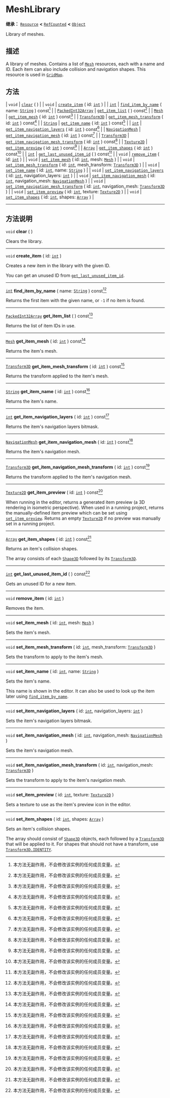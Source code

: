<!-- ⚠ 请勿编辑本文件 ⚠ -->
<!-- 本文档使用脚本从 WeDot 引擎源码仓库生成。 -->
<!-- 生成脚本：https://github.com/WeDot-Engine/WeDot/tree/4.3/doc/tools/make_md.py； -->
<!-- 原文件：https://github.com/WeDot-Engine/WeDot/tree/4.3/doc/classes/MeshLibrary.xml。 -->

<div id="_class_meshlibrary"></div>

# MeshLibrary

**继承：** [`Resource`](class_resource.md) **<** [`RefCounted`](class_refcounted.md) **<** [`Object`](class_object.md)

Library of meshes.

## 描述

A library of meshes. Contains a list of [`Mesh`](class_mesh.md) resources, each with a name and ID. Each item can also include collision and navigation shapes. This resource is used in [`GridMap`](class_gridmap.md).

## 方法

| `void`                                          | [`clear`](#class_meshlibrary_method_clear) ( )                                                                                                                                             |
| `void`                                          | [`create_item`](#class_meshlibrary_method_create_item) ( id: [`int`](class_int.md) )                                                                                                       |
| [`int`](class_int.md)                           | [`find_item_by_name`](#class_meshlibrary_method_find_item_by_name) ( name: [`String`](class_string.md) ) const[^const]                                                                     |
| [`PackedInt32Array`](class_packedint32array.md) | [`get_item_list`](#class_meshlibrary_method_get_item_list) ( ) const[^const]                                                                                                               |
| [`Mesh`](class_mesh.md)                         | [`get_item_mesh`](#class_meshlibrary_method_get_item_mesh) ( id: [`int`](class_int.md) ) const[^const]                                                                                     |
| [`Transform3D`](class_transform3d.md)           | [`get_item_mesh_transform`](#class_meshlibrary_method_get_item_mesh_transform) ( id: [`int`](class_int.md) ) const[^const]                                                                 |
| [`String`](class_string.md)                     | [`get_item_name`](#class_meshlibrary_method_get_item_name) ( id: [`int`](class_int.md) ) const[^const]                                                                                     |
| [`int`](class_int.md)                           | [`get_item_navigation_layers`](#class_meshlibrary_method_get_item_navigation_layers) ( id: [`int`](class_int.md) ) const[^const]                                                           |
| [`NavigationMesh`](class_navigationmesh.md)     | [`get_item_navigation_mesh`](#class_meshlibrary_method_get_item_navigation_mesh) ( id: [`int`](class_int.md) ) const[^const]                                                               |
| [`Transform3D`](class_transform3d.md)           | [`get_item_navigation_mesh_transform`](#class_meshlibrary_method_get_item_navigation_mesh_transform) ( id: [`int`](class_int.md) ) const[^const]                                           |
| [`Texture2D`](class_texture2d.md)               | [`get_item_preview`](#class_meshlibrary_method_get_item_preview) ( id: [`int`](class_int.md) ) const[^const]                                                                               |
| [`Array`](class_array.md)                       | [`get_item_shapes`](#class_meshlibrary_method_get_item_shapes) ( id: [`int`](class_int.md) ) const[^const]                                                                                 |
| [`int`](class_int.md)                           | [`get_last_unused_item_id`](#class_meshlibrary_method_get_last_unused_item_id) ( ) const[^const]                                                                                           |
| `void`                                          | [`remove_item`](#class_meshlibrary_method_remove_item) ( id: [`int`](class_int.md) )                                                                                                       |
| `void`                                          | [`set_item_mesh`](#class_meshlibrary_method_set_item_mesh) ( id: [`int`](class_int.md), mesh: [`Mesh`](class_mesh.md) )                                                                    |
| `void`                                          | [`set_item_mesh_transform`](#class_meshlibrary_method_set_item_mesh_transform) ( id: [`int`](class_int.md), mesh_transform: [`Transform3D`](class_transform3d.md) )                        |
| `void`                                          | [`set_item_name`](#class_meshlibrary_method_set_item_name) ( id: [`int`](class_int.md), name: [`String`](class_string.md) )                                                                |
| `void`                                          | [`set_item_navigation_layers`](#class_meshlibrary_method_set_item_navigation_layers) ( id: [`int`](class_int.md), navigation_layers: [`int`](class_int.md) )                               |
| `void`                                          | [`set_item_navigation_mesh`](#class_meshlibrary_method_set_item_navigation_mesh) ( id: [`int`](class_int.md), navigation_mesh: [`NavigationMesh`](class_navigationmesh.md) )               |
| `void`                                          | [`set_item_navigation_mesh_transform`](#class_meshlibrary_method_set_item_navigation_mesh_transform) ( id: [`int`](class_int.md), navigation_mesh: [`Transform3D`](class_transform3d.md) ) |
| `void`                                          | [`set_item_preview`](#class_meshlibrary_method_set_item_preview) ( id: [`int`](class_int.md), texture: [`Texture2D`](class_texture2d.md) )                                                 |
| `void`                                          | [`set_item_shapes`](#class_meshlibrary_method_set_item_shapes) ( id: [`int`](class_int.md), shapes: [`Array`](class_array.md) )                                                            |

<!-- rst-class:: classref-section-separator -->

---

## 方法说明

<div id="_class_meshlibrary_method_clear"></div>

`void` **clear** ( )<div id="class_meshlibrary_method_clear"></div>

Clears the library.

<!-- rst-class:: classref-item-separator -->

---

<div id="_class_meshlibrary_method_create_item"></div>

`void` **create_item** ( id: [`int`](class_int.md) )<div id="class_meshlibrary_method_create_item"></div>

Creates a new item in the library with the given ID.

You can get an unused ID from [`get_last_unused_item_id`](#class_meshlibrary_method_get_last_unused_item_id).

<!-- rst-class:: classref-item-separator -->

---

<div id="_class_meshlibrary_method_find_item_by_name"></div>

[`int`](class_int.md) **find_item_by_name** ( name: [`String`](class_string.md) ) const[^const]<div id="class_meshlibrary_method_find_item_by_name"></div>

Returns the first item with the given name, or `-1` if no item is found.

<!-- rst-class:: classref-item-separator -->

---

<div id="_class_meshlibrary_method_get_item_list"></div>

[`PackedInt32Array`](class_packedint32array.md) **get_item_list** ( ) const[^const]<div id="class_meshlibrary_method_get_item_list"></div>

Returns the list of item IDs in use.

<!-- rst-class:: classref-item-separator -->

---

<div id="_class_meshlibrary_method_get_item_mesh"></div>

[`Mesh`](class_mesh.md) **get_item_mesh** ( id: [`int`](class_int.md) ) const[^const]<div id="class_meshlibrary_method_get_item_mesh"></div>

Returns the item's mesh.

<!-- rst-class:: classref-item-separator -->

---

<div id="_class_meshlibrary_method_get_item_mesh_transform"></div>

[`Transform3D`](class_transform3d.md) **get_item_mesh_transform** ( id: [`int`](class_int.md) ) const[^const]<div id="class_meshlibrary_method_get_item_mesh_transform"></div>

Returns the transform applied to the item's mesh.

<!-- rst-class:: classref-item-separator -->

---

<div id="_class_meshlibrary_method_get_item_name"></div>

[`String`](class_string.md) **get_item_name** ( id: [`int`](class_int.md) ) const[^const]<div id="class_meshlibrary_method_get_item_name"></div>

Returns the item's name.

<!-- rst-class:: classref-item-separator -->

---

<div id="_class_meshlibrary_method_get_item_navigation_layers"></div>

[`int`](class_int.md) **get_item_navigation_layers** ( id: [`int`](class_int.md) ) const[^const]<div id="class_meshlibrary_method_get_item_navigation_layers"></div>

Returns the item's navigation layers bitmask.

<!-- rst-class:: classref-item-separator -->

---

<div id="_class_meshlibrary_method_get_item_navigation_mesh"></div>

[`NavigationMesh`](class_navigationmesh.md) **get_item_navigation_mesh** ( id: [`int`](class_int.md) ) const[^const]<div id="class_meshlibrary_method_get_item_navigation_mesh"></div>

Returns the item's navigation mesh.

<!-- rst-class:: classref-item-separator -->

---

<div id="_class_meshlibrary_method_get_item_navigation_mesh_transform"></div>

[`Transform3D`](class_transform3d.md) **get_item_navigation_mesh_transform** ( id: [`int`](class_int.md) ) const[^const]<div id="class_meshlibrary_method_get_item_navigation_mesh_transform"></div>

Returns the transform applied to the item's navigation mesh.

<!-- rst-class:: classref-item-separator -->

---

<div id="_class_meshlibrary_method_get_item_preview"></div>

[`Texture2D`](class_texture2d.md) **get_item_preview** ( id: [`int`](class_int.md) ) const[^const]<div id="class_meshlibrary_method_get_item_preview"></div>

When running in the editor, returns a generated item preview (a 3D rendering in isometric perspective). When used in a running project, returns the manually-defined item preview which can be set using [`set_item_preview`](#class_meshlibrary_method_set_item_preview). Returns an empty [`Texture2D`](class_texture2d.md) if no preview was manually set in a running project.

<!-- rst-class:: classref-item-separator -->

---

<div id="_class_meshlibrary_method_get_item_shapes"></div>

[`Array`](class_array.md) **get_item_shapes** ( id: [`int`](class_int.md) ) const[^const]<div id="class_meshlibrary_method_get_item_shapes"></div>

Returns an item's collision shapes.

The array consists of each [`Shape3D`](class_shape3d.md) followed by its [`Transform3D`](class_transform3d.md).

<!-- rst-class:: classref-item-separator -->

---

<div id="_class_meshlibrary_method_get_last_unused_item_id"></div>

[`int`](class_int.md) **get_last_unused_item_id** ( ) const[^const]<div id="class_meshlibrary_method_get_last_unused_item_id"></div>

Gets an unused ID for a new item.

<!-- rst-class:: classref-item-separator -->

---

<div id="_class_meshlibrary_method_remove_item"></div>

`void` **remove_item** ( id: [`int`](class_int.md) )<div id="class_meshlibrary_method_remove_item"></div>

Removes the item.

<!-- rst-class:: classref-item-separator -->

---

<div id="_class_meshlibrary_method_set_item_mesh"></div>

`void` **set_item_mesh** ( id: [`int`](class_int.md), mesh: [`Mesh`](class_mesh.md) )<div id="class_meshlibrary_method_set_item_mesh"></div>

Sets the item's mesh.

<!-- rst-class:: classref-item-separator -->

---

<div id="_class_meshlibrary_method_set_item_mesh_transform"></div>

`void` **set_item_mesh_transform** ( id: [`int`](class_int.md), mesh_transform: [`Transform3D`](class_transform3d.md) )<div id="class_meshlibrary_method_set_item_mesh_transform"></div>

Sets the transform to apply to the item's mesh.

<!-- rst-class:: classref-item-separator -->

---

<div id="_class_meshlibrary_method_set_item_name"></div>

`void` **set_item_name** ( id: [`int`](class_int.md), name: [`String`](class_string.md) )<div id="class_meshlibrary_method_set_item_name"></div>

Sets the item's name.

This name is shown in the editor. It can also be used to look up the item later using [`find_item_by_name`](#class_meshlibrary_method_find_item_by_name).

<!-- rst-class:: classref-item-separator -->

---

<div id="_class_meshlibrary_method_set_item_navigation_layers"></div>

`void` **set_item_navigation_layers** ( id: [`int`](class_int.md), navigation_layers: [`int`](class_int.md) )<div id="class_meshlibrary_method_set_item_navigation_layers"></div>

Sets the item's navigation layers bitmask.

<!-- rst-class:: classref-item-separator -->

---

<div id="_class_meshlibrary_method_set_item_navigation_mesh"></div>

`void` **set_item_navigation_mesh** ( id: [`int`](class_int.md), navigation_mesh: [`NavigationMesh`](class_navigationmesh.md) )<div id="class_meshlibrary_method_set_item_navigation_mesh"></div>

Sets the item's navigation mesh.

<!-- rst-class:: classref-item-separator -->

---

<div id="_class_meshlibrary_method_set_item_navigation_mesh_transform"></div>

`void` **set_item_navigation_mesh_transform** ( id: [`int`](class_int.md), navigation_mesh: [`Transform3D`](class_transform3d.md) )<div id="class_meshlibrary_method_set_item_navigation_mesh_transform"></div>

Sets the transform to apply to the item's navigation mesh.

<!-- rst-class:: classref-item-separator -->

---

<div id="_class_meshlibrary_method_set_item_preview"></div>

`void` **set_item_preview** ( id: [`int`](class_int.md), texture: [`Texture2D`](class_texture2d.md) )<div id="class_meshlibrary_method_set_item_preview"></div>

Sets a texture to use as the item's preview icon in the editor.

<!-- rst-class:: classref-item-separator -->

---

<div id="_class_meshlibrary_method_set_item_shapes"></div>

`void` **set_item_shapes** ( id: [`int`](class_int.md), shapes: [`Array`](class_array.md) )<div id="class_meshlibrary_method_set_item_shapes"></div>

Sets an item's collision shapes.

The array should consist of [`Shape3D`](class_shape3d.md) objects, each followed by a [`Transform3D`](class_transform3d.md) that will be applied to it. For shapes that should not have a transform, use [`Transform3D.IDENTITY`](#class_transform3d_constant_identity).

[^virtual]: 本方法通常需要用户覆盖才能生效。
[^const]: 本方法无副作用，不会修改该实例的任何成员变量。
[^vararg]: 本方法除了能接受在此处描述的参数外，还能够继续接受任意数量的参数。
[^constructor]: 本方法用于构造某个类型。
[^static]: 调用本方法无需实例，可直接使用类名进行调用。
[^operator]: 本方法描述的是使用本类型作为左操作数的有效运算符。
[^bitfield]: 这个值是由下列位标志构成位掩码的整数。
[^void]: 无返回值。
